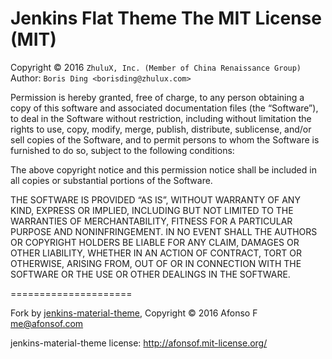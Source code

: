 Jenkins Flat Theme The MIT License (MIT)
=====================

Copyright © 2016 `ZhuluX, Inc. (Member of China Renaissance Group)`
Author: `Boris Ding <borisding@zhulux.com>`

Permission is hereby granted, free of charge, to any person
obtaining a copy of this software and associated documentation
files (the “Software”), to deal in the Software without
restriction, including without limitation the rights to use,
copy, modify, merge, publish, distribute, sublicense, and/or sell
copies of the Software, and to permit persons to whom the
Software is furnished to do so, subject to the following
conditions:

The above copyright notice and this permission notice shall be
included in all copies or substantial portions of the Software.

THE SOFTWARE IS PROVIDED “AS IS”, WITHOUT WARRANTY OF ANY KIND,
EXPRESS OR IMPLIED, INCLUDING BUT NOT LIMITED TO THE WARRANTIES
OF MERCHANTABILITY, FITNESS FOR A PARTICULAR PURPOSE AND
NONINFRINGEMENT. IN NO EVENT SHALL THE AUTHORS OR COPYRIGHT
HOLDERS BE LIABLE FOR ANY CLAIM, DAMAGES OR OTHER LIABILITY,
WHETHER IN AN ACTION OF CONTRACT, TORT OR OTHERWISE, ARISING
FROM, OUT OF OR IN CONNECTION WITH THE SOFTWARE OR THE USE OR
OTHER DEALINGS IN THE SOFTWARE.

=====================

Fork by [jenkins-material-theme](http://jenkins-contrib-themes.github.io/jenkins-material-theme/), Copyright © 2016 Afonso F <me@afonsof.com>

jenkins-material-theme license: http://afonsof.mit-license.org/

